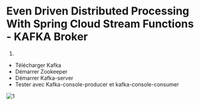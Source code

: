 # Even Driven Distributed Processing With Spring Cloud Stream Functions - KAFKA Broker

1. 
- Télécharger Kafka
- Démarrer Zookeeper
- Démarrer Kafka-server
- Tester avec Kafka-console-producer et kafka-console-consumer

  
![1](https://github.com/aymanzinabidine14/KAFKA-et-Event-Driven-Architecture/assets/128410611/aa5d8595-e25c-44b3-807e-cc90b28760c4)
